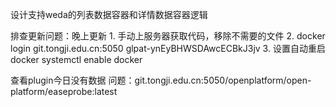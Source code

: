 设计支持weda的列表数据容器和详情数据容器逻辑

排查更新问题：晚上更新
    1. 手动上服务器获取代码，移除不需要的文件
    2. docker login git.tongji.edu.cn:5050   glpat-ynEyBHWSDAwcECBkJ3jv
    3. 设置自动重启docker      systemctl enable docker

查看plugin今日没有数据
问题：git.tongji.edu.cn:5050/openplatform/open-platform/easeprobe:latest



